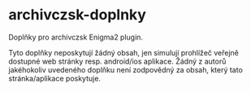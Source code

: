 # archivczsk-doplnky
Doplňky pro archivczsk Enigma2 plugin.

Tyto doplňky neposkytují žádný obsah, jen simulují prohlížeč veřejně dostupné web stránky resp. android/ios aplikace. Žádný z autorů jakéhokoliv uvedeného doplňku není zodpovědný za obsah, který tato stránka/aplikace poskytuje.
